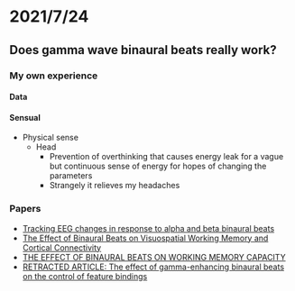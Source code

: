 # 2021/7/24
## Does gamma wave binaural beats really work?
### My own experience
#### Data
#### Sensual
- Physical sense
  - Head
    - Prevention of overthinking that causes energy leak for a vague but continuous sense of energy for hopes of changing the parameters
    - Strangely it relieves my headaches
### Papers
- [Tracking EEG changes in response to alpha and beta binaural beats](https://www.sciencedirect.com/science/article/abs/pii/S0167876012006241)
- [The Effect of Binaural Beats on Visuospatial Working Memory and Cortical Connectivity](https://journals.plos.org/plosone/article?id=10.1371/journal.pone.0166630)
- [THE EFFECT OF BINAURAL BEATS ON WORKING MEMORY CAPACITY](http://www.studiapsychologica.com/uploads/KRAUS_SP_2_vol.57_2015_pp.135-145.pdf)
- [RETRACTED ARTICLE: The effect of gamma-enhancing binaural beats on the control of feature bindings](https://www.ncbi.nlm.nih.gov/pmc/articles/PMC5486945/)